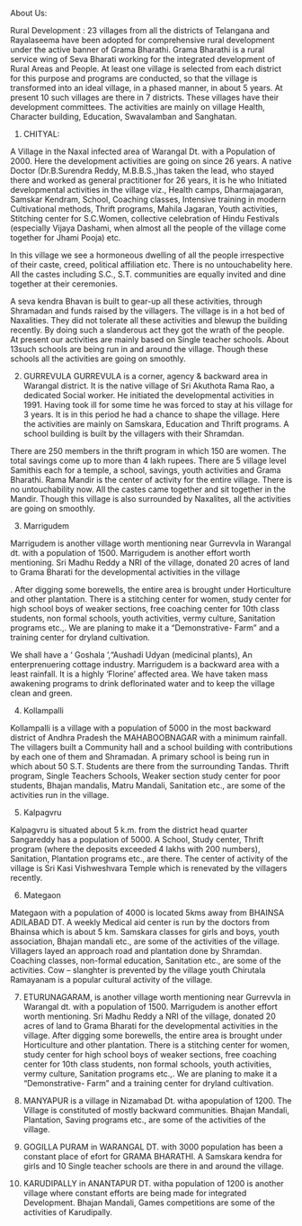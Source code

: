 About Us:

Rural Development : 23 villages from all the districts of Telangana and Rayalaseema have been adopted for comprehensive rural development under the active banner of Grama Bharathi. Grama Bharathi is a rural service wing of Seva Bharati working for the integrated development of Rural Areas and People. At least one village is selected from each district for this purpose and programs are conducted, so that the village is transformed into an ideal village, in a phased manner, in about 5 years. At present 10 such villages are there in 7 districts. These villages have their development committees. The activities are mainly on village Health, Character building, Education, Swavalamban and Sanghatan.

1. CHITYAL:


A Village in the Naxal infected area of Warangal Dt. with a Population of 2000. Here the development activities are going on since 26 years. A native Doctor (Dr.B.Surendra Reddy, M.B.B.S.,)has taken the lead, who stayed there and worked as general practitioner for 26 years, it is he who Initiated developmental activities in the village viz., Health camps, Dharmajagaran, Samskar Kendram, School, Coaching classes, Intensive training in modern Cultivational methods, Thrift programs, Mahila Jagaran, Youth activities, Stitching center for S.C.Women, collective celebration of Hindu Festivals (especially Vijaya Dashami, when almost all the people of the village come together for Jhami Pooja) etc.

In this village we see a hormoneous dwelling of all the people irrespective of their caste, creed, political affiliation etc. There is no untouchabelity here. All the castes including S.C., S.T. communities are equally invited and dine together at their ceremonies.

A seva kendra Bhavan is built to gear-up all these activities, through Shramadan and funds raised by the villagers. The village is in a hot bed of Naxalities. They did not tolerate all these activities and blewup the building recently. By doing such a slanderous act they got the wrath of the people. At present our activities are mainly based on Single teacher schools. About 13such schools are being run in and around the village. Though these schools all the activities are going on smoothly.

2. GURREVULA
GURREVULA is a corner, agency & backward area in Warangal district. It is the native village of Sri Akuthota Rama Rao, a dedicated Social worker. He initiated the developmental activities in 1991. Having took ill for some time he was forced to stay at his village for 3 years. It is in this period he had a chance to shape the village. Here the activities are mainly on Samskara, Education and Thrift programs. A school building is built by the villagers with their Shramdan.

There are 250 members in the thrift program in which 150 are women. The total savings come up to more than 4 lakh rupees. There are 5 village level Samithis each for a temple, a school, savings, youth activities and Grama Bharathi. Rama Mandir is the center of activity for the entire village. There is no untouchability now. All the castes came together and sit together in the Mandir. Though this village is also surrounded by Naxalites, all the activities are going on smoothly.


3. Marrigudem

Marrigudem is another village worth mentioning near Gurrevvla in Warangal dt. with a population of 1500. Marrigudem is another effort worth mentioning. Sri Madhu Reddy a NRI of the village, donated 20 acres of land to Grama Bharati for the developmental activities in the village

. After digging some borewells, the entire area is brought under Horticulture and other plantation. There is a stitching center for women, study center for high school boys of weaker sections, free coaching center for 10th class students, non formal schools, youth activities, vermy culture, Sanitation programs etc.,. We are planing to make it a “Demonstrative- Farm” and a training center for dryland cultivation.

We shall have a ‘ Goshala ’,“Aushadi Udyan (medicinal plants), An enterprenuering cottage industry. Marrigudem is a backward area with a least rainfall. It is a highly ‘Florine’ affected area. We have taken mass awakening programs to drink deflorinated water and to keep the village clean and green.

4. Kollampalli

Kollampalli is a village with a population of 5000 in the most backward district of Andhra Pradesh the MAHABOOBNAGAR with a minimum rainfall. The villagers built a Community hall and a school building with contributions by each one of them and Shramadan. A primary school is being run in which about 50 S.T. Students are there from the surrounding Tandas. Thrift program, Single Teachers Schools, Weaker section study center for poor students, Bhajan mandalis, Matru Mandali, Sanitation etc., are some of the activities run in the village.


5. Kalpagvru

Kalpagvru is situated about 5 k.m. from the district head quarter Sangareddy has a population of 5000. A School, Study center, Thrift program (where the deposits exceeded 4 lakhs with 200 numbers), Sanitation, Plantation programs etc., are there. The center of activity of the village is Sri Kasi Vishweshvara Temple which is renevated by the villagers recently.

6. Mategaon

Mategaon with a population of 4000 is located 5kms away from BHAINSA ADILABAD DT. A weekly Medical aid center is run by the doctors from Bhainsa which is about 5 km. Samskara classes for girls and boys, youth association, Bhajan mandali etc., are some of the activities of the village. Villagers layed an approach road and plantation done by Shramdan. Coaching classes, non-formal education, Sanitation etc., are some of the activities. Cow – slanghter is prevented by the village youth Chirutala Ramayanam is a popular cultural activity of the village.

7. ETURUNAGARAM, is another village worth mentioning near Gurrevvla in Warangal dt. with a population of 1500. Marrigudem is another effort worth mentioning. Sri Madhu Reddy a NRI of the village, donated 20 acres of land to Grama Bharati for the developmental activities in the village. After digging some borewells, the entire area is brought under Horticulture and other plantation. There is a stitching center for women, study center for high school boys of weaker sections, free coaching center for 10th class students, non formal schools, youth activities, vermy culture, Sanitation programs etc.,. We are planing to make it a “Demonstrative- Farm” and a training center for dryland cultivation.


8. MANYAPUR is a village in Nizamabad Dt. witha apopulation of 1200. The Village is constituted of mostly backward communities. Bhajan Mandali, Plantation, Saving programs etc., are some of the activities of the village.

9. GOGILLA PURAM in WARANGAL DT. with 3000 population has been a constant place of efort for GRAMA BHARATHI. A Samskara kendra for girls and 10 Single teacher schools are there in and around the village.

10. KARUDIPALLY in ANANTAPUR DT. witha population of 1200 is another village where constant efforts are being made for integrated Development. Bhajan Mandali, Games competitions are some of the activities of Karudipally.